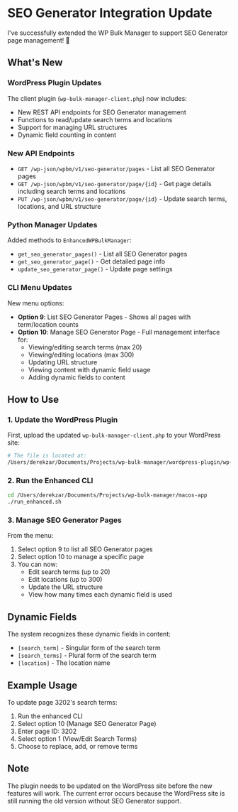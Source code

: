 # SEO Generator Integration Update

I've successfully extended the WP Bulk Manager to support SEO Generator page management! 🎉

## What's New

### WordPress Plugin Updates
The client plugin (`wp-bulk-manager-client.php`) now includes:
- New REST API endpoints for SEO Generator management
- Functions to read/update search terms and locations
- Support for managing URL structures
- Dynamic field counting in content

### New API Endpoints
- `GET /wp-json/wpbm/v1/seo-generator/pages` - List all SEO Generator pages
- `GET /wp-json/wpbm/v1/seo-generator/page/{id}` - Get page details including search terms and locations
- `PUT /wp-json/wpbm/v1/seo-generator/page/{id}` - Update search terms, locations, and URL structure

### Python Manager Updates
Added methods to `EnhancedWPBulkManager`:
- `get_seo_generator_pages()` - List all SEO Generator pages
- `get_seo_generator_page()` - Get detailed page info
- `update_seo_generator_page()` - Update page settings

### CLI Menu Updates
New menu options:
- **Option 9**: List SEO Generator Pages - Shows all pages with term/location counts
- **Option 10**: Manage SEO Generator Page - Full management interface for:
  - Viewing/editing search terms (max 20)
  - Viewing/editing locations (max 300)
  - Updating URL structure
  - Viewing content with dynamic field usage
  - Adding dynamic fields to content

## How to Use

### 1. Update the WordPress Plugin
First, upload the updated `wp-bulk-manager-client.php` to your WordPress site:
```bash
# The file is located at:
/Users/derekzar/Documents/Projects/wp-bulk-manager/wordpress-plugin/wp-bulk-manager-client.php
```

### 2. Run the Enhanced CLI
```bash
cd /Users/derekzar/Documents/Projects/wp-bulk-manager/macos-app
./run_enhanced.sh
```

### 3. Manage SEO Generator Pages
From the menu:
1. Select option 9 to list all SEO Generator pages
2. Select option 10 to manage a specific page
3. You can now:
   - Edit search terms (up to 20)
   - Edit locations (up to 300)
   - Update the URL structure
   - View how many times each dynamic field is used

## Dynamic Fields
The system recognizes these dynamic fields in content:
- `[search_term]` - Singular form of the search term
- `[search_terms]` - Plural form of the search term  
- `[location]` - The location name

## Example Usage
To update page 3202's search terms:
1. Run the enhanced CLI
2. Select option 10 (Manage SEO Generator Page)
3. Enter page ID: 3202
4. Select option 1 (View/Edit Search Terms)
5. Choose to replace, add, or remove terms

## Note
The plugin needs to be updated on the WordPress site before the new features will work. The current error occurs because the WordPress site is still running the old version without SEO Generator support.